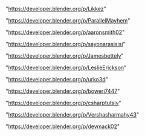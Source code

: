 "https://developer.blender.org/p/Likkez"

"https://developer.blender.org/p/ParallelMayhem"

"https://developer.blender.org/p/aaronsmith02"

"https://developer.blender.org/p/sayonarasisisi"

"https://developer.blender.org/p/Jamesbettely"

"https://developer.blender.org/p/LeslieErickson"

"https://developer.blender.org/p/urko3d"

"https://developer.blender.org/p/boweri7447"

"https://developer.blender.org/p/csharptutslv"

"https://developer.blender.org/p/Vershasharmahy43"

"https://developer.blender.org/p/devmack02"

